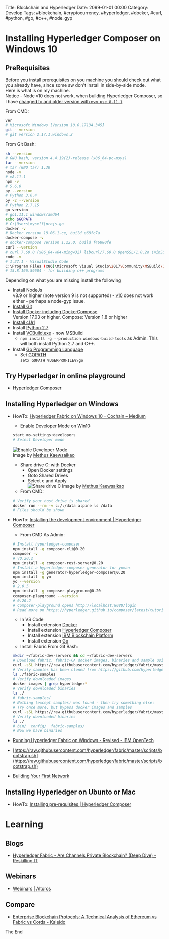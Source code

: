Title: Blockchain and Hyperledger
Date: 2099-01-01 00:00
Category: Develop
Tags: #blockchain, #cryptocurrency, #hyperledger, #docker, #curl, #python, #go, #c++, #node_gyp

# Installing Hyperledger Composer on Windows 10

## PreRequisites

Before you install prerequisites on you machine you should check out what you already have, since some sw don't install in side-by-side mode.  
Here is what is on my machine.  
Notice - Node v10 does not work, when building Hyperledger Composer, so I have [changed to and older version with `nvm use 8.11.1`](https://rasor.github.io/using-nvm-for-windows-and-yarn.html)  
  
From CMD:  
```bash
ver
# Microsoft Windows [Version 10.0.17134.345]
git --version
# git version 2.17.1.windows.2
```

From Git Bash:  
```bash
sh --version
# GNU bash, version 4.4.19(2)-release (x86_64-pc-msys)
tar --version
# tar (GNU tar) 1.30
node -v
# v8.11.1
npm -v
# 5.6.0
py --version
# Python 3.6.4
py -2 --version
# Python 2.7.15
go version
# go1.11.1 windows/amd64
echo $GOPATH
# C:\Users\myself\projs-go
docker -v
# Docker version 18.06.1-ce, build e68fc7a
docker-compose -v
# docker-compose version 1.22.0, build f46880fe
curl --version
# curl 7.60.0 (x86_64-w64-mingw32) libcurl/7.60.0 OpenSSL/1.0.2o (WinSSL) zlib/1.2.11 libidn2/2.0.5 nghttp2/1.31.1
code -v
# 1.27.1 - VisualStudio Code
C:\Program Files (x86)\Microsoft Visual Studio\2017\Community\MSBuild\15.0\Bin>msbuild /version
# 15.8.166.59604 - for building c++ programs
```

Depending on what you are missing install the following  

* Install NodeJs  
v8.9 or higher (note version 9 is not supported) - [v10](https://stackoverflow.com/questions/21658832/npm-install-error-msb3428-could-not-load-the-visual-c-component-vcbuild-ex/50714612#50714612)
 does not work either - perhaps a node-gyp issue.
* [Install Git](https://git-scm.com/book/en/v2/Getting-Started-Installing-Git)
* [Install Docker including DockerCompose](https://rasor.github.io/docker-for-windows.html)  
Version 17.03 or higher. Compose: Version 1.8 or higher
* [Install cUrl](https://rasor.github.io/curl-cli-on-windows.html)
* Install [Python 2.7](https://www.python.org/downloads/)
* Install [VCBuild.exe](https://stackoverflow.com/questions/21658832/npm-install-error-msb3428-could-not-load-the-visual-c-component-vcbuild-ex/39235952#39235952) - now MSBuild
    * `npm install -g --production windows-build-tools` as Admin. This will both install Python 2.7 and C++.
* Install [Go Programming Language](https://golang.org/doc/install?download=go1.11.1.windows-amd64.msi)
    * Set [GOPATH](https://github.com/golang/go/wiki/SettingGOPATH#windows)  
    `setx GOPATH %USERPROFILE%\go`

## Try Hyperledger in online playground

* [Hyperledger Composer](https://composer-playground.mybluemix.net/login)

## Installing Hyperledger on Windows

* HowTo: [Hyperledger Fabric on Windows 10 – Cochain – Medium](https://medium.com/cochain/hyperledger-fabric-on-windows-10-26723116c636)
    * Enable Developer Mode on Win10:  
    ```bash  
    start ms-settings:developers
    # Select Developer mode
    ```  
    ![Enable Developer Mode](https://cdn-images-1.medium.com/max/1600/1*_7TN03J1uZTo6VMyuNcbvQ.png)  
    Image by [Methus Kaewsaikao](https://medium.com/@methuz)
    * Share drive C: with Docker  
        * Open Docker settings
        * Goto Shared Drives
        * Select c and Apply  
    ![Share drive C](https://cdn-images-1.medium.com/max/1000/1*0VI5ra3uYZ1WGD3I19CPxQ.png)
    Image by [Methus Kaewsaikao](https://medium.com/@methuz)
    * From CMD:  
    ```bash
    # Verify your host drive is shared
    docker run --rm -v c:/:/data alpine ls /data
    # Files should be shown
    ```
* HowTo: [Installing the development environment | Hyperledger Composer](https://hyperledger.github.io/composer/latest/installing/development-tools)
    * From CMD As Admin:  
    ```bash
    # Install hyperledger-composer
    npm install -g composer-cli@0.20
    composer -v
    # v0.20.2
    npm install -g composer-rest-server@0.20
    # Install a hyperledger-composer generator for yoman
    npm install -g generator-hyperledger-composer@0.20
    npm install -g yo
    yo --version
    # 2.0.5
    npm install -g composer-playground@0.20
    composer-playground --version
    # 0.20.2
    # Composer-playground opens http://localhost:8080/login
    # Read more on https://hyperledger.github.io/composer/latest/tutorials/playground-tutorial.html
    ```  
    * In VS Code
        * Install extension [Docker](https://marketplace.visualstudio.com/items?itemName=PeterJausovec.vscode-docker)
        * Install extension [Hyperledger Composer](https://marketplace.visualstudio.com/items?itemName=HyperledgerComposer.composer-support-client)
        * Install extension [IBM Blockchain Platform](https://marketplace.visualstudio.com/items?itemName=IBMBlockchain.ibm-blockchain-platform)
        * Install extension [Go](https://marketplace.visualstudio.com/items?itemName=ms-vscode.Go)
    * Install Fabric
    From Git Bash:  
    ```bash
    mkdir ~/fabric-dev-servers && cd ~/fabric-dev-servers
    # Download fabric, fabric-CA docker images, binaries and sample using an install script - currently v1.3.0 is latest
    curl -sSL https://raw.githubusercontent.com/hyperledger/fabric/master/scripts/bootstrap.sh | bash -s 1.3.0
    # Verify samples has been cloned from https://github.com/hyperledger/fabric-samples.git
    ls ./fabric-samples
    # Verify downloaded images
    docker images | grep hyperledger*
    # Verify downloaded binaries
    ls ./
    # fabric-samples/
    # Nothing (except samples) was found - then try something else:
    # Try once more, but bypass docker images and samples
    curl -sSL https://raw.githubusercontent.com/hyperledger/fabric/master/scripts/bootstrap.sh | bash -s 1.3.0 -d -s
    # Verify downloaded binaries
    ls ./
    # bin/  config/  fabric-samples/
    # Now we have binaries


    ```


* [Running Hyperledger Fabric on Windows - Revised - IBM OpenTech](https://developer.ibm.com/opentech/2017/11/29/running-hyperledger-fabric-windows-revised/)


* [https://raw.githubusercontent.com/hyperledger/fabric/master/scripts/bootstrap.sh](https://raw.githubusercontent.com/hyperledger/fabric/master/scripts/bootstrap.sh)


* [Building Your First Network](https://hyperledger-fabric.readthedocs.io/en/latest/build_network.html)


## Installing Hyperledger on Ubunto or Mac

* HowTo: [Installing pre-requisites | Hyperledger Composer](https://hyperledger.github.io/composer/latest/installing/installing-prereqs)

# Learning

## Blogs

* [Hyperledger Fabric - Are Channels Private Blockchain? (Deep Dive) - Reskilling IT](https://vitalflux.com/hyperledger-fabric-channels-private-blockchain-deep-dive/)

## Webinars

* [Webinars | Altoros](https://www.altoros.com/blog/events/?showcat=128)

## Compare

* [Enterprise Blockchain Protocols: A Technical Analysis of Ethereum vs Fabric vs Corda - Kaleido](https://kaleido.io/a-technical-analysis-of-ethereum-vs-fabric-vs-corda/)

The End
